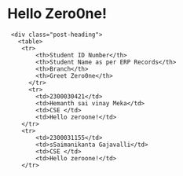 <DOCTYPE html>
<html lang="en">
<head>
   <meta charset="UTF-8">
   <meta name="viewport" content="width=device-width, initial-scale=1.0">
   <title>Hello ZeroOne</title>
   <link rel="stylesheet" href="index.css">
</head>
<body>
    <div class="container">
       <div class="heading">
         <h1>Hello Zero0ne!</h1>
     </div>

     <div class="post-heading">
       <table>
        <tr>
            <th>Student ID Number</th>
            <th>Student Name as per ERP Records</th>
            <th>Branch</th>
            <th>Greet Zero0ne</th>
          </tr>
          <tr>
            <td>2300030421</td>
            <td>Hemanth sai vinay Meka</td>
            <td>CSE </td>
            <td>Hello zeroone!</td>
        </tr>
        <tr>
            <td>2300031155</td>
            <td>sSaimanikanta Gajavalli</td>
            <td>CSE </td>
            <td>Hello zeroone!</td>
        </tr>
</table>
</div>
</div>
</body>
</html>

            
